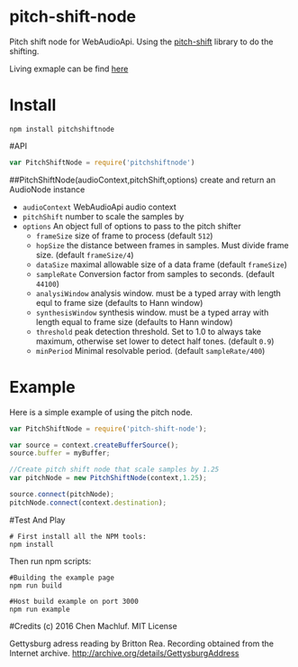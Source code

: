 # pitch-shift-node
Pitch shift node for WebAudioApi.
Using the  [pitch-shift](https://github.com/mikolalysenko/pitch-shift) library to do the shifting.

Living exmaple can be find [here](http://chenmachluf.github.io/pitch-shift-node/examples/) 

# Install
```
npm install pitchshiftnode
```

#API

```javascript
var PitchShiftNode = require('pitchshiftnode')
```

##PitchShiftNode(audioContext,pitchShift,options)
create and return an AudioNode instance

* `audioContext` WebAudioApi audio context
* `pitchShift` number to scale the samples by
* `options` An object full of options to pass to the pitch shifter
    + `frameSize` size of frame to process (default `512`)
    + `hopSize` the distance between frames in samples.  Must divide frame size.  (default `frameSize/4`)
    + `dataSize` maximal allowable size of a data frame (default `frameSize`)
    + `sampleRate` Conversion factor from samples to seconds. (default `44100`)
    + `analysiWindow` analysis window.  must be a typed array with length equl to frame size (defaults to Hann window)
    + `synthesisWindow` synthesis window.  must be a typed array with length equal to frame size (defaults to Hann window)
    + `threshold` peak detection threshold.  Set to 1.0 to always take maximum, otherwise set lower to detect half tones.  (default `0.9`)
    + `minPeriod` Minimal resolvable period.  (default `sampleRate/400`)

# Example
Here is a simple example of using the pitch node.

```javascript
var PitchShiftNode = require('pitch-shift-node');

var source = context.createBufferSource();
source.buffer = myBuffer;

//Create pitch shift node that scale samples by 1.25
var pitchNode = new PitchShiftNode(context,1.25);

source.connect(pitchNode);
pitchNode.connect(context.destination);
```

#Test And Play
```
# First install all the NPM tools:
npm install
```

Then run npm scripts:
```
#Building the example page
npm run build

#Host build example on port 3000
npm run example
```

#Credits
(c) 2016 Chen Machluf. MIT License

Gettysburg adress reading by Britton Rea. Recording obtained from the Internet archive. http://archive.org/details/GettysburgAddress